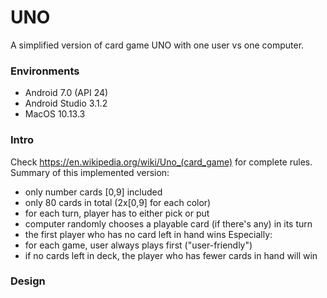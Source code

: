 # UNO
A simplified version of card game UNO with one user vs one computer.  

### Environments
* Android 7.0 (API 24)
* Android Studio 3.1.2
* MacOS 10.13.3

### Intro
Check https://en.wikipedia.org/wiki/Uno_(card_game) for complete rules.  
Summary of this implemented version:  
* only number cards [0,9] included
* only 80 cards in total (2x[0,9] for each color)
* for each turn, player has to either pick or put
* computer randomly chooses a playable card (if there's any) in its turn
* the first player who has no card left in hand wins
Especially:  
* for each game, user always plays first ("user-friendly")
* if no cards left in deck, the player who has fewer cards in hand will win

### Design
 
